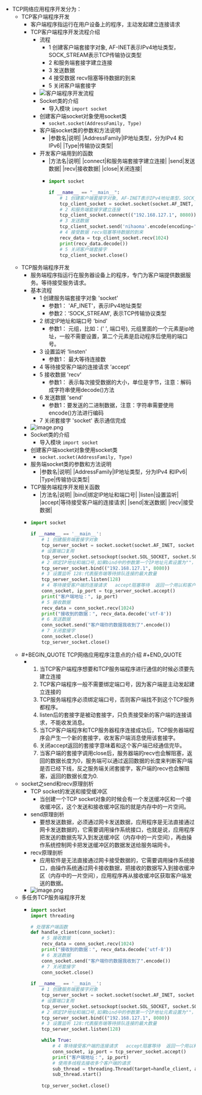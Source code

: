 - TCP网络应用程序开发分为：
	- TCP客户端程序开发
		- 客户端程序指运行在用户设备上的程序，主动发起建立连接请求
		- TCP客户端程序开发流程介绍
			- 流程
				- 1 创建客户端套接字对象, AF-INET表示IPv4地址类型，SOCK_STREAM表示TCP传输协议类型
				- 2 和服务端套接字建立连接
				- 3 发送数据
				- 4 接受数据 recv阻塞等待数据的到来
				- 5 关闭客户端套接字
			- ![客户端程序开发流程](../assets/image_1648859877215_0.png)
			- Socket类的介绍
				- 导入模块 `import socket`
			- 创建客户端socket对象使用socket类
				- `socket.socket(AddressFamily, Type)`
			- 客户端socket类的参数和方法说明
				- |参数名|说明|
				  |AddressFamily|IP地址类型，分为IPv4 和IPv6|
				  |Type|传输协议类型|
			- 开发客户端用到的函数
				- |方法名|说明|
				  |connect|和服务端套接字建立连接|
				  |send|发送数据|
				  |recv|接收数据|
				  |close|关闭连接|
				- ```python
				  import socket
				  
				  if __name__ == "__main__":
				      # 1 创建客户端套接字对象, AF-INET表示IPv4地址类型，SOCK_STREAM表示TCP传输协议类型
				      tcp_client_socket = socket.socket(socket.AF_INET, socket.SOCK_STREAM)
				      # 2 和服务端套接字建立连接
				      tcp_client_socket.connect(("192.168.127.1", 8080))
				      # 3 发送数据
				      tcp_client_socket.send('nihaoma'.encode(encoding='utf-8'))
				      # 4 接受数据 recv阻塞等待数据的到来
				      recv_data = tcp_client_socket.recv(1024)
				      print(recv_data.decode())
				      # 5 关闭客户端套接字
				      tcp_client_socket.close()
				  ```
	- TCP服务端程序开发
		- 服务端程序指运行在服务器设备上的程序，专门为客户端提供数据服务。等待接受服务请求。
		- 基本流程
			- 1 创建服务端套接字对象 'socket'
				- 参数1： 'AF_INET'，表示IPv4地址类型
				- 参数2：‘SOCK_STREAM', 表示TCP传输协议类型
			- 2 绑定IP地址和端口号 ’bind'
				- 参数1： 元组，比如：(' ', 端口号), 元组里面的一个元素是ip地址，一般不需要设置，第二个元素是启动程序后使用的端口号。
			- 3 设置监听 ‘linsten'
				- 参数1： 最大等待连接数
			- 4 等待接受客户端的连接请求 ’accept'
			- 5 接收数据 'recv'
				- 参数1： 表示每次接受数据的大小，单位是字节，注意：解码成字符串使用decode()方法
			- 6 发送数据 'send'
				- 参数1：要发送的二进制数据，注意：字符串需要使用encode()方法进行编码
			- 7 关闭套接字 'socket' 表示通信完成
		- ![image.png](../assets/image_1648863442891_0.png)
		- Socket类的介绍
			- 导入模块 `import socket`
		- 创建客户端socket对象使用socket类
			- `socket.socket(AddressFamily, Type)`
		- 服务端socket类的参数和方法说明
			- |参数名|说明|
			  |AddressFamily|IP地址类型，分为IPv4 和IPv6|
			  |Type|传输协议类型|
		- TCP服务端程序开发相关函数
			- |方法名|说明|
			  |bind|绑定IP地址和端口号|
			  |listen|设置监听|
			  |accept|等待接受客户端的连接请求|
			  |send|发送数据|
			  |recv|接受数据|
		- ```python
		  import socket
		  
		  if __name__ == '__main__':
		      # 1 创建服务端套接字对象
		      tcp_server_socket = socket.socket(socket.AF_INET, socket.SOCK_STREAM)
		      # 设置端口复用
		      tcp_server_socket.setsockopt(socket.SOL_SOCKET, socket.SO_REUSEADDR, True)
		      # 2 绑定IP地址和端口号,如果bind中的参数第一个IP地址元素设置为""，默认为本机IP地址
		      tcp_server_socket.bind(("192.168.127.1", 8080))
		      # 3 设置监听 128:代表服务端等待排队连接的最大数量
		      tcp_server_socket.listen(128)
		      # 4 等待接受客户端的连接请求   accept阻塞等待  返回一个用以和客户端通讯的socket，客户端的地址
		      conn_socket, ip_port = tcp_server_socket.accept()
		      print("客户端地址：", ip_port)
		      # 5 接收数据
		      recv_data = conn_socket.recv(1024)
		      print("接收到的数据：", recv_data.decode('utf-8'))
		      # 6 发送数据
		      conn_socket.send("客户端你的数据我收到了".encode())
		      # 7 关闭套接字
		      conn_socket.close()
		      tcp_server_socket.close()
		  ```
	- #+BEGIN_QUOTE
	  TCP网络应用程序注意点的介绍
	  #+END_QUOTE
		- 1. 当TCP客户端程序想要和TCP服务端程序进行通信的时候必须要先建立连接
		  2. TCP客户端程序一般不需要绑定端口号，因为客户端是主动发起建立连接的
		  3. TCP服务端程序必须绑定端口号，否则客户端找不到这个TCP服务都程序。
		  4. listen后的套接字是被动套接字，只负责接受新的客户端的连接请求，不能收发消息。
		  5. 当TCP客户端程序和TCP服务器程序连接成功后，TCP服务器端程序会产生一个新的套接字，收发客户端消息使用该套接字。
		  6. 关闭accept返回的套接字意味着和这个客户端已经通信完毕。
		  7. 当客户端的套接字调用close后，服务器端的recv也会解阻塞，返回的数据长度为0，服务端可以通过返回数据的长度来判断客户端是否已经下线，反之服务端关闭套接字，客户端的recv也会解阻塞，返回的数据长度为0.
	- socket之send和recv原理剖析
		- TCP socket的发送和接受缓冲区
			- 当创建一个TCP socket对象的时候会有一个发送缓冲区和一个接收缓冲区，这个发送和接收缓冲区指的就是内存中的一片空间。
		- send原理剖析
			- 要想发送数据，必须通过网卡发送数据，应用程序是无法直接通过网卡发送数据的，它需要调用操作系统接口，也就是说，应用程序把发送的数据先写入到发送缓冲区（内存中的一片空间），再由操作系统控制网卡把发送缓冲区的数据发送给服务端网卡。
		- recv原理剖析
			- 应用软件是无法直接通过网卡接受数据的，它需要调用操作系统接口，由操作系统通过网卡接收数据，把接收的数据写入到接收缓冲区（内存中的一片空间），应用程序再从接收缓冲区获取客户端发送的数据。
		- ![image.png](../assets/image_1648867380022_0.png)
	- 多任务TCP服务端程序开发
		- ```python
		  import socket
		  import threading
		  
		  # 处理客户端函数
		  def handle_client(conn_socket):
		      # 5 接收数据
		      recv_data = conn_socket.recv(1024)
		      print("接收到的数据：", recv_data.decode('utf-8'))
		      # 6 发送数据
		      conn_socket.send("客户端你的数据我收到了".encode())
		      # 7 关闭套接字
		      conn_socket.close()
		    
		  if __name__ == '__main__':
		      # 1 创建服务端套接字对象
		      tcp_server_socket = socket.socket(socket.AF_INET, socket.SOCK_STREAM)
		      # 设置端口复用
		      tcp_server_socket.setsockopt(socket.SOL_SOCKET, socket.SO_REUSEADDR, True)
		      # 2 绑定IP地址和端口号,如果bind中的参数第一个IP地址元素设置为""，默认为本机IP地址
		      tcp_server_socket.bind(("192.168.127.1", 8080))
		      # 3 设置监听 128:代表服务端等待排队连接的最大数量
		      tcp_server_socket.listen(128)
		  
		      while True:
		          # 4 等待接受客户端的连接请求   accept阻塞等待  返回一个用以和客户端通讯的socket，客户端的地址
		          conn_socket, ip_port = tcp_server_socket.accept()
		          print("客户端地址：", ip_port) 
		          # 使用多线程去接收多个客户端的请求
		          sub_thread = threading.Thread(target=handle_client, args=(conn_socket, ))
		          sub_thread.start()
		          
		      tcp_server_socket.close()
		  ```